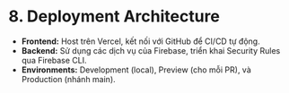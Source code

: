 # 8. Deployment Architecture

- **Frontend:** Host trên Vercel, kết nối với GitHub để CI/CD tự động.
- **Backend:** Sử dụng các dịch vụ của Firebase, triển khai Security Rules qua Firebase CLI.
- **Environments:** Development (local), Preview (cho mỗi PR), và Production (nhánh main).
